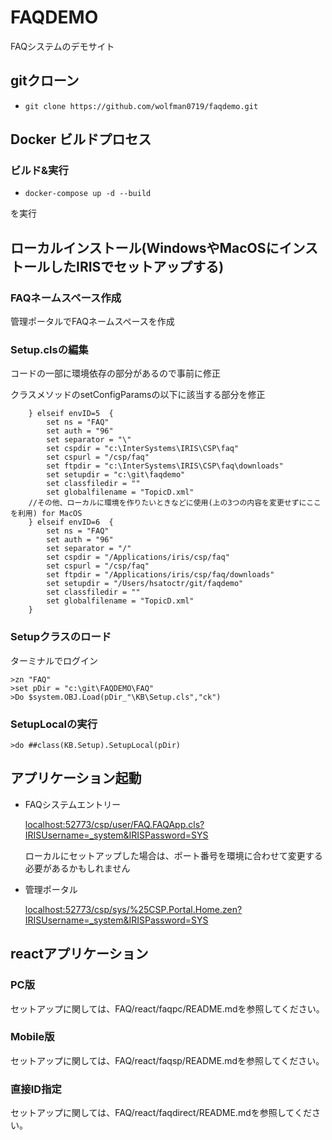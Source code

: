# FAQDEMO

FAQシステムのデモサイト

## gitクローン

* ```git clone https://github.com/wolfman0719/faqdemo.git```

## Docker ビルドプロセス

### ビルド&実行
* ```docker-compose up -d --build```      

を実行

## ローカルインストール(WindowsやMacOSにインストールしたIRISでセットアップする)

### FAQネームスペース作成

管理ポータルでFAQネームスペースを作成

### Setup.clsの編集

コードの一部に環境依存の部分があるので事前に修正

クラスメソッドのsetConfigParamsの以下に該当する部分を修正

```
	} elseif envID=5  {
		set ns = "FAQ"
		set auth = "96"		
		set separator = "\"
		set cspdir = "c:\InterSystems\IRIS\CSP\faq"
		set cspurl = "/csp/faq"
		set ftpdir = "c:\InterSystems\IRIS\CSP\faq\downloads"
		set setupdir = "c:\git\faqdemo"
		set classfiledir = ""
		set globalfilename = "TopicD.xml"
	//その他、ローカルに環境を作りたいときなどに使用(上の3つの内容を変更せずにここを利用) for MacOS
	} elseif envID=6  {
		set ns = "FAQ"
		set auth = "96"		
		set separator = "/"
		set cspdir = "/Applications/iris/csp/faq"
		set cspurl = "/csp/faq"
		set ftpdir = "/Applications/iris/csp/faq/downloads"
		set setupdir = "/Users/hsatoctr/git/faqdemo"
		set classfiledir = ""
		set globalfilename = "TopicD.xml"
	}

```

### Setupクラスのロード

ターミナルでログイン

```
>zn "FAQ"
>set pDir = "c:\git\FAQDEMO\FAQ"
>Do $system.OBJ.Load(pDir_"\KB\Setup.cls","ck")
```

### SetupLocalの実行

```
>do ##class(KB.Setup).SetupLocal(pDir)
```

## アプリケーション起動

* FAQシステムエントリー

  [localhost:52773/csp/user/FAQ.FAQApp.cls?IRISUsername=_system&IRISPassword=SYS](http://localhost:52773/csp/user/FAQ.FAQApp.cls?IRISUsername=_system&IRISPassword=SYS)

  ローカルにセットアップした場合は、ポート番号を環境に合わせて変更する必要があるかもしれません


- 管理ポータル

  [localhost:52773/csp/sys/%25CSP.Portal.Home.zen?IRISUsername=_system&IRISPassword=SYS](http://localhost:52773/csp/sys/%25CSP.Portal.Home.zen?IRISUsername=_system&IRISPassword=SYS)

## reactアプリケーション

### PC版

セットアップに関しては、FAQ/react/faqpc/README.mdを参照してください。

### Mobile版

セットアップに関しては、FAQ/react/faqsp/README.mdを参照してください。

### 直接ID指定

セットアップに関しては、FAQ/react/faqdirect/README.mdを参照してください。
